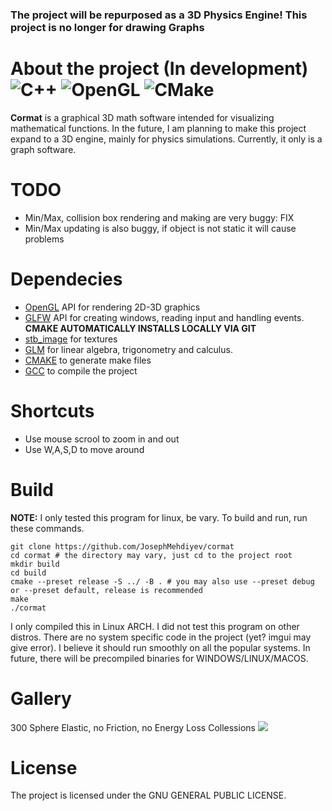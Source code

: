### The project will be repurposed as a 3D Physics Engine! This project is no longer for drawing Graphs
# About the project (In development) ![C++](https://img.shields.io/badge/c++-%2300599C.svg?style=Plastic&logo=c%2B%2B&logoColor=white) ![OpenGL](https://img.shields.io/badge/OpenGL-%23FFFFFF.svg?style=Plastic&logo=opengl) ![CMake](https://img.shields.io/badge/CMake-%23008FBA.svg?style=Plastic&logo=cmake&logoColor=white)
**Cormat** is a graphical 3D math software intended for visualizing mathematical functions. In the future, I am planning to make this project expand to a 3D engine, mainly for physics simulations. Currently, it only is a graph software.
# TODO
* Min/Max, collision box rendering and making are very buggy: FIX
* Min/Max updating is also buggy, if object is not static it will cause problems
# Dependecies
* [OpenGL](https://www.khronos.org/opengl/wiki/Getting_Started#Downloading_OpenGL)  API for rendering 2D-3D graphics
* [GLFW](https://github.com/glfw/glfw) API for creating windows, reading input and handling events. **CMAKE AUTOMATICALLY INSTALLS LOCALLY VIA GIT**
* [stb_image](https://github.com/nothings/stb/blob/master/stb_image.h) for textures
* [GLM](https://github.com/g-truc/glm) for linear algebra, trigonometry and calculus.
* [CMAKE](https://cmake.org/about/) to generate make files
* [GCC](https://gcc.gnu.org/install/) to compile the project

# Shortcuts
* Use mouse scrool to zoom in and out
* Use W,A,S,D to move around
# Build
**NOTE:** I only tested this program for linux, be vary.
To build and run, run these commands.
```
git clone https://github.com/JosephMehdiyev/cormat
cd cormat # the directory may vary, just cd to the project root
mkdir build
cd build
cmake --preset release -S ../ -B . # you may also use --preset debug or --preset default, release is recommended
make
./cormat
```
I only compiled this in Linux ARCH. I did not test this program on other distros.
There are no system specific code in the project (yet? imgui may give error). I believe it should run smoothly on all the popular systems.
In future, there will be precompiled binaries for WINDOWS/LINUX/MACOS.
# Gallery 
300 Sphere Elastic, no Friction, no Energy Loss Collessions
![](https://github.com/JosephMehdiyev/cormat/blob/main/gallery/scene.gif)
# License
The project is licensed under the GNU GENERAL PUBLIC LICENSE.




